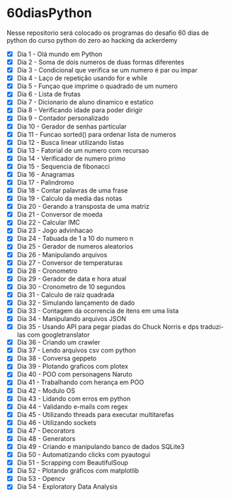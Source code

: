 # 60diasPython
Nesse repositorio será colocado os programas do desafio 60 dias de python do curso python do zero ao hacking da ackerdemy

- [x] Dia 1 - Olá mundo em Python
- [x] Dia 2 - Soma de dois numeros de duas formas diferentes
- [x] Dia 3 - Condicional que verifica se um numero é par ou impar
- [x] Dia 4 - Laço de repetição usando for e while
- [x] Dia 5 - Funçao que imprime o quadrado de um numero
- [x] Dia 6 - Lista de frutas
- [x] Dia 7 - Dicionario de aluno dinamico e estatico
- [x] Dia 8 - Verificando idade para poder dirigir
- [x] Dia 9 - Contador personalizado
- [x] Dia 10 - Gerador de senhas particular
- [x] Dia 11 - Funcao sorted() para ordenar lista de numeros
- [x] Dia 12 - Busca linear utilizando listas
- [x] Dia 13 - Fatorial de um numero com recursao
- [x] Dia 14 - Verificador de numero primo
- [x] Dia 15 - Sequencia de fibonacci
- [x] Dia 16 - Anagramas
- [x] Dia 17 - Palindromo
- [x] Dia 18 - Contar palavras de uma frase
- [x] Dia 19 - Calculo da media das notas
- [x] Dia 20 - Gerando a transposta de uma matriz
- [x] Dia 21 - Conversor de moeda
- [x] Dia 22 - Calcular IMC
- [x] Dia 23 - Jogo advinhacao
- [x] Dia 24 - Tabuada de 1 a 10 do numero n
- [x] Dia 25 - Gerador de numeros aleatorios
- [x] Dia 26 - Manipulando arquivos
- [x] Dia 27 - Conversor de temperaturas
- [x] Dia 28 - Cronometro
- [x] Dia 29 - Gerador de data e hora atual
- [x] Dia 30 - Cronometro de 10 segundos
- [x] Dia 31 - Calculo de raiz quadrada
- [x] Dia 32 - Simulando lançamento de dado
- [x] Dia 33 - Contagem da ocorrencia de itens em uma lista
- [x] Dia 34 - Manipulando arquivos JSON
- [x] Dia 35 - Usando API para pegar piadas do Chuck Norris e dps traduzi-las com googletranslator
- [x] Dia 36 - Criando um crawler
- [x] Dia 37 - Lendo arquivos csv com python
- [x] Dia 38 - Conversa geppeto
- [x] Dia 39 - Plotando graficos com plotex
- [x] Dia 40 - POO com personagens Naruto
- [x] Dia 41 - Trabalhando com herança em POO
- [x] Dia 42 - Modulo OS
- [x] Dia 43 - Lidando com erros em python
- [x] Dia 44 - Validando e-mails com regex
- [x] Dia 45 - Utilizando threads para executar multitarefas
- [X] Dia 46 - Utilizando sockets 
- [x] Dia 47 - Decorators
- [x] Dia 48 - Generators
- [x] Dia 49 - Criando e manipulando banco de dados SQLite3 
- [x] Dia 50 - Automatizando clicks com pyautogui
- [x] Dia 51 - Scrapping com BeautifulSoup
- [x] Dia 52 - Plotando gráficos com matplotlib
- [X] Dia 53 - Opencv
- [x] Dia 54 - Exploratory Data Analysis